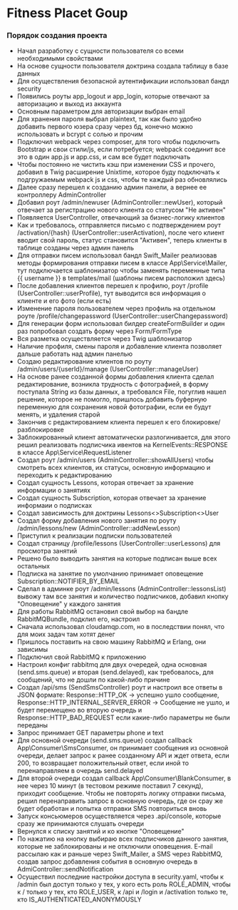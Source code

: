 # Fitness Placet Goup

### Порядок создания проекта

- Начал разработку с сущности пользователя со всеми необходимыми свойствами
- На основе сущности пользователя доктрина создала таблицу в базе данных
- Для осуществления безопасной аутентификации использовал бандл security
- Появились роуты app_logout и app_login, которые отвечают за авторизацию и выход из аккаунта
- Основным параметром для авторизации выбран email
- Для хранения пароля выбрал plaintext, так как было удобно добавить первого юзера сразу через бд, конечно можно использовать и bcrypt с солью и прочим
- Подключил webpack через composer, для того чтобы подключить Bootstrap и свои стили/js, если потребуется; webpack соединит все это в один app.js и app.css, и сам все будет подключать
- Чтобы постоянно не чистить кэш при изменении CSS и прочего, добавил в Twig расширение Unixtime, которое буду подключать к подгружаемым webpack js и css, чтобы те каждый раз обновлялись
- Далее сразу перешел к созданию админ панели, а вернее ее контроллеру AdminController
- Добавил роут /admin/newuser (AdminController::newUser), который отвечает за регистрацию нового клиента со статусом "Не активен"
- Появляется UserController, отвечающий за бизнес-логику клиентов
- Как и требовалось, отправляется письмо с подтверждением роут /activation/{hash} (UserController::userActivation), после чего клиент вводит свой пароль, статус становится "Активен", теперь клиенты в таблице созданы через админ панель
- Для отправки писем использовал бандл Swift_Mailer реализовав методы формирования отправки писем в классе App\Service\Mailer, тут подключается шаблонизатор чтобы заменять переменные типа {{ username }} в templates/mail (шаблоны писем расположил здесь)
- После добавления клиентов перешел к профилю, роут /profile (UserController::userProfile), тут выводится вся информация о клиенте и его фото (если есть)
- Изменение пароля пользователем через профиль на отдельном роуте /profile/changepassword (UserController::userChangepassword)
- Для генерации форм использовал билдер createFormBuilder и один раз попробовал создать форму через Form/FormType
- Вся разметка осуществляется через Twig шаблонизатор
- Наличие профиля, смены пароля и добавление клиента позволяет дальше работать над админ панелью
- Создаю редактирование клиентов по роуту /admin/users/{userId}/manage (UserController::manageUser)
- На основе ранее созданной формы добавления клиента сделал редактирование, возникла трудность с фотографией, в форму поступала String из базы данных, а требовался File, погуглив нашел решение, которое не помогло, пришлось добавить буферную переменную для сохранения новой фотографии, если ее будут менять, и удаления старой
- Закончив с редактированием клиента перешел к его блокировке/разблокировке
- Заблокированный клиент автоматически разлогинивается, для этого решил реализовать подписчика ивентов на KernelEvents::RESPONSE в классе App\Service\RequestListener
- Создал роут /admin/users (AdminController::showAllUsers) чтобы смотреть всех клиентов, их статусы, основную информацию и переходить к редактированию
- Создал сущность Lessons, которая отвечает за хранение информации о занятиях
- Создал сущность Subscription, которая отвечает за хранение информаии о подписках
- Создал зависимость для доктрины Lessons<>Subscription<>User
- Создал форму добавления нового занятия по роуту /admin/lessons/new (AdminController::addNewLesson)
- Приступил к реализации подписки пользователей
- Создал страницу /profile/lessons (UserController::userLessons) для просмотра занятий
- Решено было выводить занятия на которые подписан выше всех остальных
- Подписка на занятие по умолчанию принимает оповещение Subscription::NOTIFIER_BY_EMAIL
- Сделал в админке роут /admin/lessons (AdminController::lessonsList) вывожу там все занятия и количество подписчиков, добавил кнопку "Оповещение" у каждого занятия
- Для работы RabbitMQ остановил свой выбор на бандле RabbitMQBundle, подклил его, настроил
- Сначала использовал cloudamqp.com, но в последствии понял, что для моих задач там хотят денег
- Пришлось поставить на свою машину RabbitMQ и Erlang, они зависимы
- Подключил свой RabbitMQ к приложению
- Настроил конфиг rabbitmq для двух очередей, одна основная (send.sms.queue) и вторая (send.delayed), как требовалось, для сообщений, что не дошли по какой-либо причине
- Создал /api/sms (SendSmsController) роут и настроил все ответы в JSON формате: Response::HTTP_OK -> успешно ушло сообщение, Response::HTTP_INTERNAL_SERVER_ERROR -> Сообщение не ушло, и будет перемещено во вторую очередь и Response::HTTP_BAD_REQUEST если какие-либо параметры не были переданы
- Запрос принимает GET параметры phone и text
- Для основной очереди (send.sms.queue) создал callback App\Consumer\SmsConsumer, он принимает сообщения из основной очереди, делает запрос к ранее созданному API и ждет ответа, если 200, то возвращает положительный ответ, если иной то перенаправляем в очередь send.delayed
- Для второй очереди создал callback App\Consumer\BlankConsumer, в нее через 10 минут (в тестовом режиме поставил 7 секунд), приходит сообщение. Чтобы не повторять логику отправки письма, решил перенаправить запрос в основную очередь, где он срау же будет обработан и попытка отправки SMS повториться вновь
- Запуск консьюмеров осуществляется через .api/console, которые сразу же принимаются слушать очереди
- Вернулся к списку занятий и ко кнопке "Оповещение"
- По нажатию на кнопку выбираю всех подписчиков данного занятия, которые не заблокированы и не отключили оповещения. E-mail рассылаю как и раньше через Swift_Mailer, а SMS через RabbitMQ, создав запрос добавления события в основную очередь в AdmiController::sendNotification
- Осуществил последние настройки доступа в security.yaml, чтобы к /admin был доступ только у тех, у кого есть роль ROLE_ADMIN, чтобы к / только у тех, кто ROLE_USER, к /api и /login и /activation только те, кто IS_AUTHENTICATED_ANONYMOUSLY
